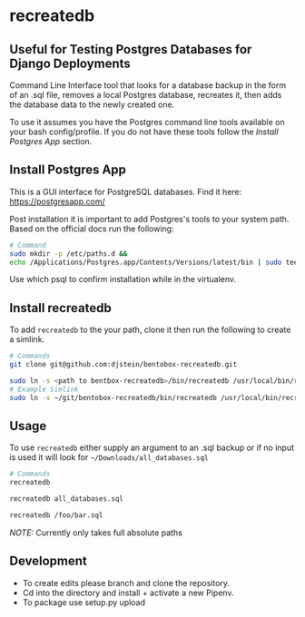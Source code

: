 # recreatedb

## Useful for Testing Postgres Databases for Django Deployments

Command Line Interface tool that looks for a database backup in the form of an .sql file, removes a local Postgres database, recreates it, then adds the database data to the newly created one.

To use it assumes you have the Postgres command line tools available on your bash config/profile. If you do not have these tools follow the _Install Postgres App_ section.

## Install Postgres App

This is a GUI interface for PostgreSQL databases. Find it here: https://postgresapp.com/

Post installation it is important to add Postgres's tools to your system path. Based on the official docs run the following:

```bash
# Command
sudo mkdir -p /etc/paths.d &&
echo /Applications/Postgres.app/Contents/Versions/latest/bin | sudo tee /etc/paths.d/postgresapp
```

Use which psql to confirm installation while in the virtualenv.

## Install recreatedb

To add `recreatedb` to the your path, clone it then run the following to create a simlink.

```bash
# Commands
git clone git@github.com:djstein/bentobox-recreatedb.git

sudo ln -s <path to bentbox-recreatedb>/bin/recreatedb /usr/local/bin/recratedb
# Example Simlink
sudo ln -s ~/git/bentobox-recreatedb/bin/recreatedb /usr/local/bin/recreatedb
```

## Usage

To use `recreatedb` either supply an argument to an .sql backup or if no input is used it will look for `~/Downloads/all_databases.sql`

```bash
# Commands
recreatedb

recreatedb all_databases.sql

recreatedb /foo/bar.sql
```

_NOTE:_ Currently only takes full absolute paths

## Development

*   To create edits please branch and clone the repository.
*   Cd into the directory and install + activate a new Pipenv.
*   To package use setup.py upload
